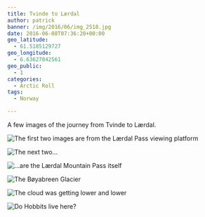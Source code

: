 ```yaml
---
title: Tvinde to Lærdal
author: patrick
banner: /img/2016/06/img_2518.jpg
date: 2016-06-08T07:36:20+00:00
geo_latitude:
  - 61.5185129727
geo_longitude:
  - 6.63627042561
geo_public:
  - 1
categories:
  - Arctic Roll
tags:
  - Norway

---
```

A few images of the journey from Tvinde to Lærdal.

<!--more-->

![The first two images are from the Lærdal Pass viewing platform](/img/2016/06/img_2517.jpg)

![The next two...](/img/2016/06/IMG_2492.jpg)

![...are the Lærdal Mountain Pass itself](/img/2016/06/IMG_2493.jpg)

![The Bøyabreen Glacier](/img/2016/06/img_2522.jpg)

![The cloud was getting lower and lower](/img/2016/06/img_2524.jpg)

![Do Hobbits live here?](/img/2016/06/img_2523.jpg)
